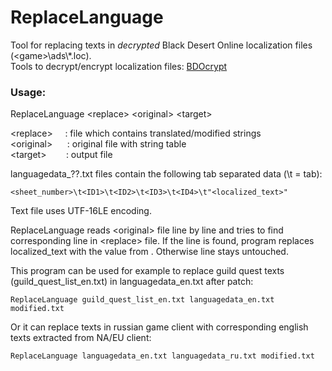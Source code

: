# ReplaceLanguage
Tool for replacing texts in *decrypted* Black Desert Online localization files (\<game\>\ads\\*.loc).<br>
Tools to decrypt/encrypt localization files: [BDOcrypt](https://github.com/AMGarkin/BDOcrypt)


### Usage:
ReplaceLanguage \<replace\> \<original\> \<target\>

\<replace\>&nbsp;&nbsp;&nbsp;&nbsp;&nbsp;: file which contains translated/modified strings<br>
\<original\>&nbsp;&nbsp;&nbsp;&nbsp;&nbsp;&nbsp;: original file with string table<br>
\<target\>&nbsp;&nbsp;&nbsp;&nbsp;&nbsp;&nbsp;&nbsp;&nbsp;: output file<br>


languagedata_??.txt files contain the following tab separated data (\t = tab):

    <sheet_number>\t<ID1>\t<ID2>\t<ID3>\t<ID4>\t"<localized_text>"

Text file uses UTF-16LE encoding.

ReplaceLanguage reads \<original\> file line by line and tries to find corresponding line in \<replace\> file. If the line is found, program replaces localized_text with the value from <translated>. Otherwise line stays untouched.

This program can be used for example to replace guild quest texts (guild_quest_list_en.txt) in languagedata_en.txt after patch:

    ReplaceLanguage guild_quest_list_en.txt languagedata_en.txt modified.txt

Or it can replace texts in russian game client with corresponding english texts extracted from NA/EU client:

    ReplaceLanguage languagedata_en.txt languagedata_ru.txt modified.txt
